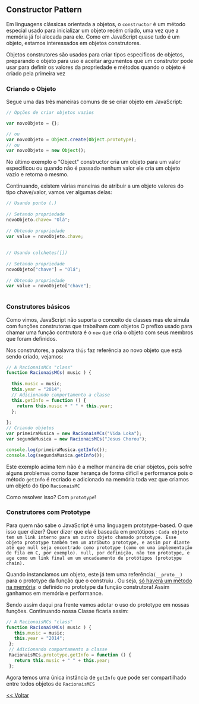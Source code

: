 ## Constructor Pattern

Em linguagens clássicas orientada a objetos, o `constructor` é um método especial usado para inicializar um objeto 
recém criado, uma vez que a memória já foi alocada para ele. Como em JavaScript quase tudo é um objeto, estamos interessados
em objetos construtores.

Objetos construtores são usados para criar tipos especificos de objetos, preparando o objeto para uso e aceitar argumentos
que um construtor pode usar para definir os valores da propriedade e métodos quando o objeto é criado pela primeira vez


### Criando o Objeto

Segue uma das três maneiras comuns de se criar objeto em JavaScript: 

```javascript
// Opções de criar objetos vazios

var novoObjeto = {};

// ou
var novoObjeto = Object.create(Object.prototype);
// ou
var novoObjeto = new Object();
```

No último exemplo o "Object" constructor cria um objeto para um valor especificou ou quando não é passado
nenhum valor ele cria um objeto vazio e retorna o mesmo.

Continuando, existem várias maneiras de atribuir a um objeto valores do tipo chave/valor, vamos ver algumas delas:

```javascript
// Usando ponto (.)
 
// Setando propriedade
novoObjeto.chave= "Olá";
 
// Obtendo propriedade
var value = novoObjeto.chave;
 
 
// Usando colchetes([])
 
// Setando propriedade
novoObjeto["chave"] = "Olá";
 
// Obtendo propriedade
var value = novoObjeto["chave"];
 
```

### Construtores básicos

Como vimos, JavaScript não suporta o conceito de classes mas ele simula com funções construtoras que trabalham com objetos
O prefixo usado para chamar uma função contrutora é o `new` que cria o objeto com seus membros que foram definidos.

Nos construtores, a palavra `this` faz referência ao novo objeto que está sendo criado, vejamos:


```javascript
// A RacionaisMCs "class"
function RacionaisMCs( music ) {
 
  this.music = music;
  this.year = "2014";
  // Adicionando comportamento a classe
  this.getInfo = function () {
    return this.music + " " + this.year;
  };
 
};
// Criando objetos
var primeiraMusica = new RacionaisMCs("Vida Loka");
var segundaMusica = new RacionaisMCs("Jesus Chorou");

console.log(primeiraMusica.getInfo()); 
console.log(segundaMusica.getInfo());
```
Este exemplo acima tem não é a melhor maneira de criar objetos, pois sofre alguns problemas como fazer herança de 
forma dificil e performance pois o método `getInfo` é recriado e adicionado na memória toda vez que criamos um objeto do tipo `RacionaisMC`

Como resolver isso? Com `prototype`!

### Construtores com Prototype

Para quem não sabe o JavaScript é uma linguagem prototype-based. O que isso quer dizer? Quer dizer que ela é baseada em protótipos : `Cada objeto tem um link interno para um outro objeto chamado prototype. Esse objeto prototype também tem um atributo prototype, e assim por diante até que null seja encontrado como prototype (como em uma implementação de fila em C, por exemplo). null, por definição, não tem prototype, e age como um link final em um encadeamento de protótipos (prototype chain).`

Quando instanciamos um objeto, este já tem uma referência`(__proto__)` para o prototype da função que o construiu  . Ou seja, [só haverá um método na memória](http://javascript.crockford.com/private.html): o definido no prototype da função construtora! Assim ganhamos em memória e performance.

Sendo assim daqui pra frente vamos adotar o uso do prototype em nossas funções. Continuando nossa Classe ficaria assim:

```javascript
// A RacionaisMCs "class"
function RacionaisMCs( music ) {
   this.music = music;
   this.year = "2014";
 };
 // Adicionando comportamento a classe
 RacionaisMCs.prototype.getInfo = function () {
   return this.music + " " + this.year;
 };

```
Agora temos uma única instância de `getInfo` que pode ser compartilhado entre todos objetos de `RacionaisMCS`


[ << Voltar](README.md)